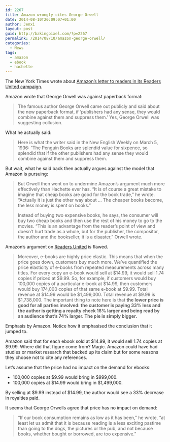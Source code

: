 ```yaml
---
id: 2267
title: Amazon wrongly cites George Orwell
date: 2014-08-10T20:09:07+01:00
author: Jenxi
layout: post
guid: http://bakingpixel.com/?p=2267
permalink: /2014/08/10/amazon-george-orwell/
categories:
  - News
tags:
  - amazon
  - ebook
  - hachette
---
```

The New York Times wrote about [Amazon&#8217;s letter to readers in its Readers United campaign](http://bits.blogs.nytimes.com/2014/08/09/orwell-is-amazons-latest-target-in-battle-against-hachette/).

Amazon wrote that George Orwell was against paperback format:

> The famous author George Orwell came out publicly and said about the new paperback format, if ‘publishers had any sense, they would combine against them and suppress them.’ Yes, George Orwell was suggesting collusion. 

What he actually said:

> Here is what the writer said in the New English Weekly on March 5, 1936: “The Penguin Books are splendid value for sixpence, so splendid that if the other publishers had any sense they would combine against them and suppress them. 

But wait, what he said back then actually argues against the model that Amazon is pursuing:

> But Orwell then went on to undermine Amazon’s argument much more effectively than Hachette ever has. “It is of course a great mistake to imagine that cheap books are good for the book trade,” he wrote. “Actually it is just the other way about … The cheaper books become, the less money is spent on books.”
> 
> Instead of buying two expensive books, he says, the consumer will buy two cheap books and then use the rest of his money to go to the movies. “This is an advantage from the reader’s point of view and doesn’t hurt trade as a whole, but for the publisher, the compositor, the author and the bookseller, it is a disaster,” Orwell wrote. 

Amazon&#8217;s argument on [Readers United](http://www.readersunited.com/) is flawed.

> Moreover, e-books are highly price elastic. This means that when the price goes down, customers buy much more. We&#8217;ve quantified the price elasticity of e-books from repeated measurements across many titles. For every copy an e-book would sell at $14.99, it would sell 1.74 copies if priced at $9.99. So, for example, if customers would buy 100,000 copies of a particular e-book at $14.99, then customers would buy 174,000 copies of that same e-book at $9.99. Total revenue at $14.99 would be $1,499,000. Total revenue at $9.99 is $1,738,000. The important thing to note here is that **the lower price is good for all parties involved: the customer is paying 33% less and the author is getting a royalty check 16% larger and being read by an audience that&#8217;s 74% larger. The pie is simply bigger.** 

Emphasis by Amazon. Notice how it emphasised the conclusion that it jumped to.

Amazon said that for each ebook sold at $14.99, it would sell 1.74 copies at $9.99. Where did that figure come from? Magic. Amazon could have had studies or market research that backed up its claim but for some reasons they choose not to cite any references.

Let&#8217;s assume that the price had no impact on the demand for ebooks:  
* 100,000 copies at $9.99 would bring in $999,000.  
* 100,000 copies at $14.99 would bring in $1,499,000.

By selling at $9.99 instead of $14.99, the author would see a 33% decrease in royalties paid.

It seems that George Orwells agree that price has no impact on demand:

> “If our book consumption remains as low as it has been,” he wrote, “at least let us admit that it is because reading is a less exciting pastime than going to the dogs, the pictures or the pub, and not because books, whether bought or borrowed, are too expensive.”
